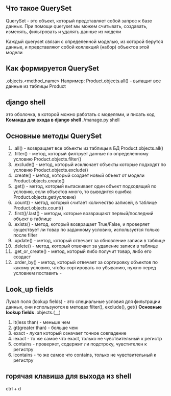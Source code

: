 **Что такое QuerySet**
-
QuerySet - это объект, который представляет собой запрос к базе данных. При помощи queryset мы можем считывать, создавать, изменять,  фильтровать и удалять данные из модели

Каждый queryset связан с определенной моделью, из которой берутся данные, и представляют собой коллекций (набор) объектов этой модели

**Как формируется QuerySet**
-
<Model>.objects.<method_name>
Например: Product.objects.all() - вытащит все данные из таблицы Product


**django shell**
-
это оболочка, в которой можно работать с моделями, и писать код
**Команда для входа в django shell**
./manage.py shell

**Основные методы QuerySet**
-
1) .all() - возвращает все объекты из таблицы в БД
Product.objects.all()
2) .filter() - метод, который филтрует данные по определенному условию
Product.objects.filter()
3) .exclude() - метод, который исключает объекты которые подходят по условию 
Product.objects.exclude()
4) .create() - метод, который создает новый объект от модели
Product.objects.create()
5) .get() - метод, который вытаскивает один объект подходящий по условию, если объектов много, то выводится ошибка
Product.objects.get(условие)
6) .count() - метод, который считает количество записей, в таблице
Product.objects.count()
7) .first()/.last() - методы, которые возвращают первый/последний объект в таблице
8) .exists() - метод, который возвращает True/False, и проверяет существует ли товар по заданному условию, используется только после filter
9) .update() - метод, который отвечает за обновление записи в таблице
10) .delete() - метод, который отвечает за удаление записи в таблице
11) .get_or_create() - метод, который либо получит товар, либо его создаст
12) .order_by() - метод, который отвечает за сортировку объектов по какому условию, чтобы сортировать по убыванию, нужно перед условием поставить -

**Look_up fields**
-
Лукап поля (lookup fields) - это специальные условия для фильтрации данных, они используются в методах filter(), exclude(), get()
**Основные lookup fields**
<Model>.objects.<method>(<field>__<lookup>)

1) lt(less than) - меньше чем
2) gt(greater than) - больше чем
3) exact - лукап который означает точное совпадение
4) iexact - то же самое что exact, только не чувствительный к регистр
5) contains - проверяет, содержит ли подстроку, чувстителен к регистру
6) icontains - то же самое что contains, только не чувствительный к регистру

**горячая клавиша для выхода из shell**
-
ctrl + d
